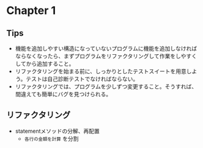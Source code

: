 # Chapter 1
## Tips
- 機能を追加しやすい構造になっていないプログラムに機能を追加しなければならなくなったら、まずプログラムをリファクタリングして作業をしやすくしてから追加すること。
- リファクタリングを始まる前に、しっかりとしたテストスイートを用意しよう。テストは自己診断テストでなければならない。
- リファクタリングでは、プログラムを少しずつ変更すること。そうすれば、間違えても簡単にバグを見つけられる。
## リファクタリング
- statementメソッドの分解、再配置
  - `各行の金額を計算` を分割

